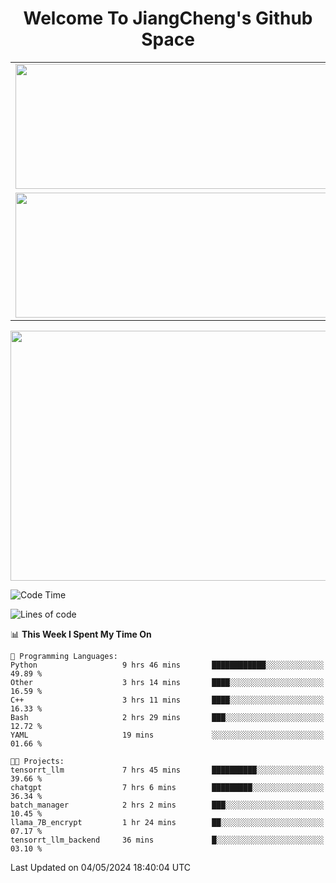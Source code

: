 <h1 align="center">Welcome To JiangCheng's Github Space</h1>

<table align="center" frame="void" rules="none" >
  <tr>
    <td>
      <div align="center"> <img height="200px" width="500px"  src="https://github-readme-stats.vercel.app/api?username=thisjiang&hide_title=true&hide_border=true&layout=compact&show_icons=trueline_height=21&text_color=000&icon_color=000&bg_color=0,ea6161,ffc64d,fffc4d,52fa5a&theme=graywhite" /> </div>
    </td>
    <td>
      <div align="center"> <img height="200px" width="500px" src="https://github-readme-stats.vercel.app/api/top-langs/?username=thisjiang&hide_title=true&hide_border=true&layout=compact&langs_count=6&text_color=000&icon_color=fff&bg_color=0,52fa5a,4dfcff,c64dff&theme=graywhite" /> </div>
    </td>
  </tr>
  <tr>
    <td>
      <div align="center"> <img height="200px" width="500px" src="https://github-readme-streak-stats.herokuapp.com/?user=thisjiang&hide_title=true&hide_border=true&layout=compact&langs_count=6" /> </div>
    </td>
    <td>
      <div align="center"> 
      <a href="https://github.com/" target="_blank"><img style="margin: 10px" src="https://profilinator.rishav.dev/skills-assets/git-scm-icon.svg" alt="Git" height="50" /></a>  
      <a href="https://www.linux.org/" target="_blank"><img style="margin: 10px" src="https://profilinator.rishav.dev/skills-assets/linux-original.svg" alt="Linux" height="50" /></a>  
      <a href="https://www.gnu.org/software/bash/" target="_blank"><img style="margin: 10px" src="https://profilinator.rishav.dev/skills-assets/gnu_bash-icon.svg" alt="Bash" height="50" /></a>  
      </div>
    </td>
  </tr>
</table>

<div align="center"> <img height="400px" width="1000px" src="https://github-readme-activity-graph.cyclic.app/graph?username=thisjiang&theme=react&hide_title=true&hide_border=true&layout=compact&langs_count=6" /> </div></td>

<!--START_SECTION:waka-->
![Code Time](http://img.shields.io/badge/Code%20Time-1%2C163%20hrs%2010%20mins-blue)

![Lines of code](https://img.shields.io/badge/From%20Hello%20World%20I%27ve%20Written-599.9%20thousand%20lines%20of%20code-blue)

📊 **This Week I Spent My Time On** 

```text
💬 Programming Languages: 
Python                   9 hrs 46 mins       ████████████░░░░░░░░░░░░░   49.89 % 
Other                    3 hrs 14 mins       ████░░░░░░░░░░░░░░░░░░░░░   16.59 % 
C++                      3 hrs 11 mins       ████░░░░░░░░░░░░░░░░░░░░░   16.33 % 
Bash                     2 hrs 29 mins       ███░░░░░░░░░░░░░░░░░░░░░░   12.72 % 
YAML                     19 mins             ░░░░░░░░░░░░░░░░░░░░░░░░░   01.66 % 

🐱‍💻 Projects: 
tensorrt_llm             7 hrs 45 mins       ██████████░░░░░░░░░░░░░░░   39.66 % 
chatgpt                  7 hrs 6 mins        █████████░░░░░░░░░░░░░░░░   36.34 % 
batch_manager            2 hrs 2 mins        ███░░░░░░░░░░░░░░░░░░░░░░   10.45 % 
llama_7B_encrypt         1 hr 24 mins        ██░░░░░░░░░░░░░░░░░░░░░░░   07.17 % 
tensorrt_llm_backend     36 mins             █░░░░░░░░░░░░░░░░░░░░░░░░   03.10 % 
```


 Last Updated on 04/05/2024 18:40:04 UTC
<!--END_SECTION:waka-->
